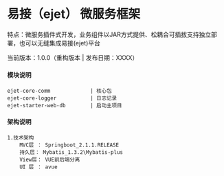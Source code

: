 
易接（ejet） 微服务框架  
==============================  
特点：微服务插件式开发，业务组件以JAR方式提供、松耦合可插拔支持独立部署，也可以无缝集成易接(ejet)平台

当前版本：1.0.0（重构版本 | 发布日期：XXXX）


#### 模块说明
	ejet-core-comm             | 核心包
	ejet-core-logger           | 日志记录
	ejet-starter-web-db        | 启动主项目

	
#### 架构说明

    1.技术架构
	    MVC层 ： Springboot_2.1.1.RELEASE
		持久层： Mybatis_1.3.2\Mybatis-plus
		View层： VUE前后端分离
		UI 层 ： avue
	
	



